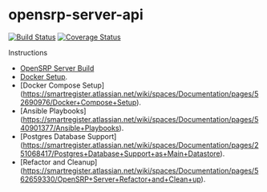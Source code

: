 # opensrp-server-api
[![Build Status](https://travis-ci.org/OpenSRP/opensrp-server-api.svg?branch=master)](https://travis-ci.org/OpenSRP/opensrp-server-api) [![Coverage Status](https://coveralls.io/repos/github/OpenSRP/opensrp-server-api/badge.svg)](https://coveralls.io/github/OpenSRP/opensrp-server-api)

Instructions

* [OpenSRP Server Build](https://smartregister.atlassian.net/wiki/display/Documentation/OpenSRP+Server+Build) 
* [Docker Setup](https://smartregister.atlassian.net/wiki/display/Documentation/Docker+Setup).
* [Docker Compose Setup] (https://smartregister.atlassian.net/wiki/spaces/Documentation/pages/52690976/Docker+Compose+Setup).
* [Ansible Playbooks] (https://smartregister.atlassian.net/wiki/spaces/Documentation/pages/540901377/Ansible+Playbooks).
* [Postgres Database Support] (https://smartregister.atlassian.net/wiki/spaces/Documentation/pages/251068417/Postgres+Database+Support+as+Main+Datastore).
* [Refactor and Cleanup] (https://smartregister.atlassian.net/wiki/spaces/Documentation/pages/562659330/OpenSRP+Server+Refactor+and+Clean+up).
